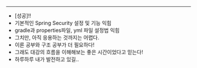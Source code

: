 ---
- [성공]!!
- 기본적인 Spring Security 설정 및 기능 익힘
- gradle과 properties파일, yml 파일 설정법 익힘
- 그치만, 아직 응용하는 것까지는 어렵다.
- 이론 공부와 구조 공부가 더 필요하다!
- 그래도 대강의 흐름을 이해해보는 좋은 시간이었다고 믿는다!
- 하루하루 내가 발전하고 있길..